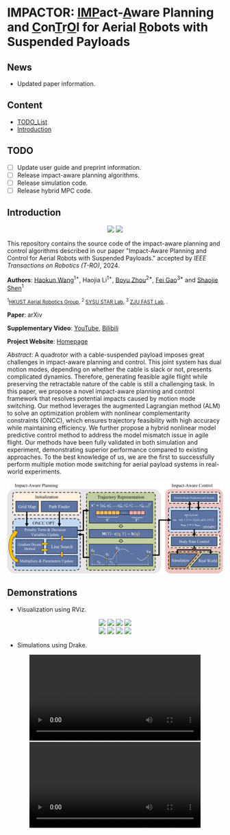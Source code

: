 # IMPACTOR: <u>IMP</u>act-<u>A</u>ware Planning and <u>C</u>on<u>T</u>r<u>O</u>l for Aerial <u>R</u>obots with Suspended Payloads
## News
- Updated paper information.
## Content
* [TODO_List](#todo)
* [Introduction](#introduction)
## TODO
- [ ] Update user guide and preprint information.
- [ ] Release impact-aware planning algorithms.
- [ ] Release simulation code. 
- [ ] Release hybrid MPC code.
## Introduction
<div align=center>
  <img src="images/gif-scenario_1.gif" width=400px>
  <img src="images/gif-scenario_2.gif" width=400px>
</div>

This repository contains the source code of the impact-aware planning and control algorithms described in our paper "Impact-Aware Planning and Control for Aerial Robots with Suspended Payloads." accepted by _IEEE Transactions on Robotics (T-RO)_, 2024.

__Authors__: [Haokun Wang](https://haokun-wang.com)<sup>1+</sup>, Haojia Li<sup>1+</sup>, [Boyu Zhou](https://boyuzhou.net/)<sup>2*</sup>, [Fei Gao](http://zju-fast.com/fei-gao/)<sup>3*</sup> and [Shaojie Shen](https://uav.hkust.edu.hk/group/)<sup>1</sup>

<small><sup>1</sup>[HKUST Aerial Robotics Group](https://uav.hkust.edu.hk/), <sup>2</sup> [SYSU STAR Lab](https://boyuzhou.net/), <sup>3</sup> [ZJU FAST Lab](http://zju-fast.com/), .</small>

__Paper__: arXiv

__Supplementary Video__: [YouTube](https://youtu.be/k_XGQyrNh9I?si=K2775t8ui0WClqqv), [Bilibili](https://www.bilibili.com/video/BV1zg4y1L7dC/?share_source=copy_web&vd_source=4a496bdfc1980dd80977a281d5c963c0)

__Project Website__: [Homepage](https://sites.google.com/view/suspended-payload/)

_Abstract_: A quadrotor with a cable-suspended payload imposes great challenges in impact-aware planning and control. 
This joint system has dual motion modes, depending on whether the cable is slack or not, presents complicated dynamics. 
Therefore, generating feasible agile flight while preserving the retractable nature of the cable is still a challenging task. 
In this paper, we propose a novel impact-aware planning and control framework that resolves potential impacts caused by motion mode switching. 
Our method leverages the augmented Lagrangian method (ALM) to solve an optimization problem with nonlinear complementarity constraints (ONCC), which ensures trajectory feasibility with high accuracy while maintaining efficiency. 
We further propose a hybrid nonlinear model predictive control method to address the model mismatch issue in agile flight. 
Our methods have been fully validated in both simulation and experiment, demonstrating superior performance compared to existing approaches. 
To the best knowledge of us, we are the first to successfully perform multiple motion mode switching for aerial payload systems in real-world experiments.

![SystemDiagram](images/fig-system_diagram.png)

## Demonstrations
- Visualization using RViz.
<div align=center>
  <img src="images/gif-benchmark_0.gif" width=200px>
  <img src="images/gif-benchmark_1.gif" width=200px>
  <img src="images/gif-benchmark_2.gif" width=200px>
  <img src="images/gif-benchmark_3.gif" width=200px>
</div>
<div align=center>
  <img src="images/gif-benchmark_4.gif" width=200px>
  <img src="images/gif-benchmark_5.gif" width=200px>
  <img src="images/gif-benchmark_6.gif" width=200px>
  <img src="images/gif-benchmark_7.gif" width=200px>
</div>

- Simulations using Drake.
<div align=center>
  <video src="images/drake_scenario_1.mp4" controls="controls" width="400"></video>
  <video src="images/drake_scenario_2.mp4" controls="controls" width="400"></video>
</div>